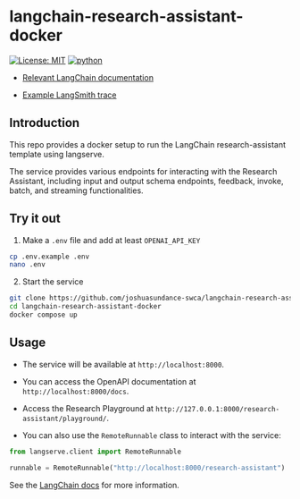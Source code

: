 # langchain-research-assistant-docker

[![License: MIT](https://img.shields.io/badge/License-MIT-yellow.svg)](https://opensource.org/licenses/MIT)
[![python](https://img.shields.io/badge/Python-3.11-3776AB.svg?style=flat&logo=python&logoColor=white)](https://www.python.org)

- [Relevant LangChain documentation](https://python.langchain.com/docs/templates/research-assistant)

- [Example LangSmith trace](https://smith.langchain.com/public/cf52fc9f-5800-4279-b61b-e15221d3a5e3/r)


## Introduction

This repo provides a docker setup to run the LangChain research-assistant template using langserve.

The service provides various endpoints for interacting with the Research Assistant, including input and output schema endpoints, feedback, invoke, batch, and streaming functionalities.


## Try it out

1. Make a `.env` file and add at least `OPENAI_API_KEY`

```bash
cp .env.example .env
nano .env
```

2. Start the service

```bash
git clone https://github.com/joshuasundance-swca/langchain-research-assistant-docker.git
cd langchain-research-assistant-docker
docker compose up
```


## Usage

- The service will be available at `http://localhost:8000`.
- You can access the OpenAPI documentation at `http://localhost:8000/docs`.
- Access the Research Playground at `http://127.0.0.1:8000/research-assistant/playground/`.

- You can also use the `RemoteRunnable` class to interact with the service:

```python
from langserve.client import RemoteRunnable

runnable = RemoteRunnable("http://localhost:8000/research-assistant")
```

See the [LangChain docs](https://python.langchain.com/docs/templates/research-assistant) for more information.

